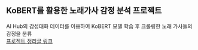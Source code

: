 ## KoBERT를 활용한 노래가사 감정 분석 프로젝트

AI Hub의 감성대화 데이터를 이용하여 KoBERT 모델 학습 후 크롤링한 노래 가사들의 감정을 분류
<br>
<a href="https://velog.io/@8804who/series/KoBERT%EB%A5%BC-%EC%9D%B4%EC%9A%A9%ED%95%9C-%EB%85%B8%EB%9E%98%EA%B0%80%EC%82%AC-%EA%B0%90%EC%A0%95%EB%B6%84%EC%84%9D">프로젝트 정리글 링크</a>
